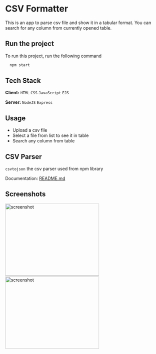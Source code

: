 
# CSV Formatter

This is an app to parse csv file and show it in a tabular format. You can search for any column from currently opened table.


## Run the project

To run this project, run the following command

```bash
  npm start
```


## Tech Stack

**Client:** `HTML` `CSS` `JavaScript` `EJS`

**Server:** `NodeJS` `Express`

## Usage

- Upload a csv file
- Select a file from list to see it in table
- Search any column from table
## CSV Parser

`csvtojson` the csv parser used from npm library

Documentation: [README.md](https://github.com/Keyang/node-csvtojson)
## Screenshots

<img src="https://user-images.githubusercontent.com/114740896/209811759-ee9f1d82-95da-4fa3-9ba2-119453fa0d36.png" alt="screenshot" height="230" width="300">&ensp;<img src="https://user-images.githubusercontent.com/114740896/209811762-629f0429-c00f-4de6-8b49-9389aff9237b.png" alt="screenshot" height="230" width="300">
